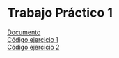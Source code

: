 # Trabajo Práctico 1
[Documento](https://github.com/LCaravaggio/Impacto/blob/main/TP1/Evaluaci%C3%B3n_de_Impacto___TP1.pdf) <br>
[Código ejercicio 1](https://github.com/LCaravaggio/Impacto/blob/main/TP1/Ej1.do) <br>
[Código ejercicio 2](https://github.com/LCaravaggio/Impacto/blob/main/TP1/Ej2.do) <br>
